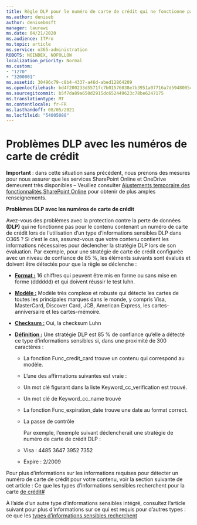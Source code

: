 ```yaml
---
title: Règle DLP pour le numéro de carte de crédit qui ne fonctionne pas
ms.author: deniseb
author: denisebmsft
manager: laurawi
ms.date: 04/21/2020
ms.audience: ITPro
ms.topic: article
ms.service: o365-administration
ROBOTS: NOINDEX, NOFOLLOW
localization_priority: Normal
ms.custom:
- "1270"
- "3200001"
ms.assetid: 30496c79-c8b4-4337-a46d-abed12864209
ms.openlocfilehash: bd4f200233d5571fc7b01576038e7b3951a07716a7d5948005418d2896291ee5
ms.sourcegitcommit: b5f7da89a650d2915dc652449623c78be6247175
ms.translationtype: MT
ms.contentlocale: fr-FR
ms.lasthandoff: 08/05/2021
ms.locfileid: "54005088"
---
```

# <a name="dlp-issues-with-credit-card-numbers"></a>Problèmes DLP avec les numéros de carte de crédit

**Important** : dans cette situation sans précédent, nous prenons des mesures pour nous assurer que les services SharePoint Online et OneDrive demeurent très disponibles – Veuillez consulter [Ajustements temporaire des fonctionnalités SharePoint Online](https://aka.ms/ODSPAdjustments) pour obtenir de plus amples renseignements.

**Problèmes DLP avec les numéros de carte de crédit**

Avez-vous des problèmes avec la protection contre la  perte de données **(DLP)** qui ne fonctionne pas pour le contenu contenant un numéro de carte de crédit lors de l’utilisation d’un type d’informations sensibles DLP dans O365 ? Si c’est le cas, assurez-vous que votre contenu contient les informations nécessaires pour déclencher la stratégie DLP lors de son évaluation. Par exemple,  pour une stratégie de carte de crédit configurée avec un niveau de confiance de 85 %, les éléments suivants sont évalués et doivent être détectés pour que la règle se déclenche :
  
- **[Format :](https://docs.microsoft.com/microsoft-365/compliance/sensitive-information-type-entity-definitions#format-19)** 16 chiffres qui peuvent être mis en forme ou sans mise en forme (dddddd) et qui doivent réussir le test luhn.

- **[Modèle :](https://docs.microsoft.com/microsoft-365/compliance/sensitive-information-type-entity-definitions#pattern-19)** Modèle très complexe et robuste qui détecte les cartes de toutes les principales marques dans le monde, y compris Visa, MasterCard, Discover Card, JCB, American Express, les cartes-anniversaire et les cartes-mémoire.

- **[Checksum :](https://docs.microsoft.com/microsoft-365/compliance/sensitive-information-type-entity-definitions#checksum-19)** Oui, la checksum Luhn

- **[Définition :](https://docs.microsoft.com/microsoft-365/compliance/sensitive-information-type-entity-definitions#definition-19)** Une stratégie DLP est 85 % de confiance qu’elle a détecté ce type d’informations sensibles si, dans une proximité de 300 caractères :

  - La fonction Func_credit_card trouve un contenu qui correspond au modèle.

  - L’une des affirmations suivantes est vraie :

  - Un mot clé figurant dans la liste Keyword_cc_verification est trouvé.

  - Un mot clé de Keyword_cc_name trouvé

  - La fonction Func_expiration_date trouve une date au format correct.

  - La passe de contrôle

    Par exemple, l’exemple suivant déclencherait une stratégie de numéro de carte de crédit DLP :

  - Visa : 4485 3647 3952 7352
  
  - Expire : 2/2009

Pour plus d’informations sur  les informations requises pour détecter un numéro de carte de crédit pour votre contenu, voir la section suivante de cet article : Ce que les types d’informations sensibles recherchent pour la carte [de crédit#](https://docs.microsoft.com/microsoft-365/compliance/sensitive-information-type-entity-definitions#credit-card-number)
  
À l’aide d’un autre type d’informations sensibles intégré, consultez l’article suivant pour plus d’informations sur ce qui est requis pour d’autres types : ce que les [types d’informations sensibles recherchent](https://docs.microsoft.com/microsoft-365/compliance/sensitive-information-type-entity-definitions)
  